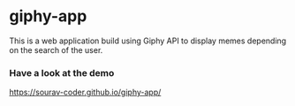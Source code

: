 # giphy-app
This is a web application build using Giphy API to display memes depending on the search of the user.

### Have a look at the demo 
https://sourav-coder.github.io/giphy-app/
